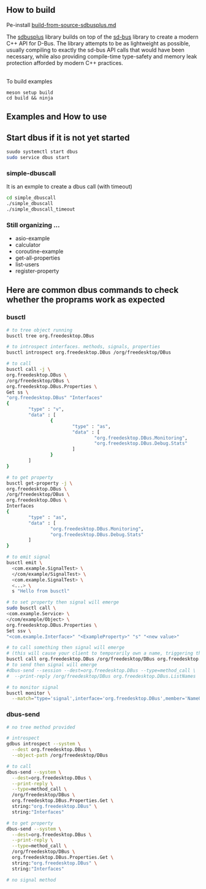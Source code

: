 
## How to build

Pe-install
[build-from-source-sdbusplus.md](build-from-source-sdbusplus.md)

The [sdbusplus] library builds on top of the [sd-bus] library to create a modern C++ API for D-Bus. The library attempts to be as lightweight as possible, usually compiling to exactly the sd-bus API calls that would have been necessary, while also providing compile-time type-safety and memory leak protection afforded by modern C++ practices.

[sdbusplus]: https://github.com/openbmc/sdbusplus
[sd-bus]: http://0pointer.net/blog/the-new-sd-bus-api-of-systemd.html

\
To build examples
```console
meson setup build
cd build && ninja
```

## Examples and How to use

## Start dbus if it is not yet started
```bash
suudo systemctl start dbus
sudo service dbus start
```

### simple-dbuscall
It is an exmple to create a dbus call (with timeout)
```bash
cd simple_dbuscall
./simple_dbuscall
./simple_dbuscall_timeout
```

### Still organizing ...
- asio-example
- calculator
- coroutine-example
- get-all-properties
- list-users
- register-property

## Here are common dbus commands to check whether the proprams work as expected

### busctl
```bash
# to tree object running
busctl tree org.freedesktop.DBus

# to introspect interfaces. methods, signals, properties
busctl introspect org.freedesktop.DBus /org/freedesktop/DBus

# to call
busctl call -j \
org.freedesktop.DBus \
/org/freedesktop/DBus \
org.freedesktop.DBus.Properties \
Get ss \
"org.freedesktop.DBus" "Interfaces"
{
        "type" : "v",
        "data" : [
                {
                        "type" : "as",
                        "data" : [
                                "org.freedesktop.DBus.Monitoring",
                                "org.freedesktop.DBus.Debug.Stats"
                        ]
                }
        ]
}

# to get property
busctl get-property -j \
org.freedesktop.DBus \
/org/freedesktop/DBus \
org.freedesktop.DBus \
Interfaces
{
        "type" : "as",
        "data" : [
                "org.freedesktop.DBus.Monitoring",
                "org.freedesktop.DBus.Debug.Stats"
        ]
}

# to emit signal
busctl emit \
  <com.example.SignalTest> \
  </com/example/SignalTest> \
  <com.example.SignalTest> \
  <...> \
  s "Hello from busctl"

# to set property then signal will emerge
sudo busctl call \
<com.example.Service> \
</com/example/Object> \
org.freedesktop.DBus.Properties \
Set ssv \
"<com.example.Interface>" "<ExampleProperty>" "s" "<new value>"

# to call something then signal will emerge
# (this will cause your client to temporarily own a name, triggering the signal)
busctl call org.freedesktop.DBus /org/freedesktop/DBus org.freedesktop.DBus ListNames
# to send then signal will emerge
#dbus-send --session --dest=org.freedesktop.DBus --type=method_call \
#  --print-reply /org/freedesktop/DBus org.freedesktop.DBus.ListNames

# to monitor signal
busctl monitor \
  --match="type='signal',interface='org.freedesktop.DBus',member='NameOwnerChanged'"
```

### dbus-send
```bash
# no tree method provided

# introspect
gdbus introspect --system \
  --dest org.freedesktop.DBus \
  --object-path /org/freedesktop/DBus

# to call
dbus-send --system \
  --dest=org.freedesktop.DBus \
  --print-reply \
  --type=method_call \
  /org/freedesktop/DBus \
  org.freedesktop.DBus.Properties.Get \
  string:"org.freedesktop.DBus" \
  string:"Interfaces"

# to get property
dbus-send --system \
  --dest=org.freedesktop.DBus \
  --print-reply \
  --type=method_call \
  /org/freedesktop/DBus \
  org.freedesktop.DBus.Properties.Get \
  string:"org.freedesktop.DBus" \
  string:"Interfaces"

# no signal method
```
